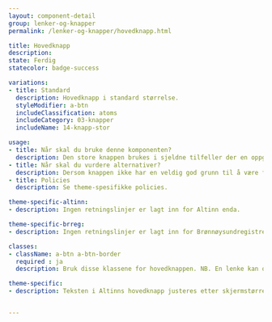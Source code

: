 ```yaml
---
layout: component-detail
group: lenker-og-knapper
permalink: /lenker-og-knapper/hovedknapp.html

title: Hovedknapp
description:
state: Ferdig
statecolor: badge-success

variations:
- title: Standard
  description: Hovedknapp i standard størrelse.
  styleModifier: a-btn
  includeClassification: atoms
  includeCategory: 03-knapper
  includeName: 14-knapp-stor

usage:
- title: Når skal du bruke denne komponenten?
  description: Den store knappen brukes i sjeldne tilfeller der en oppgave skal fremheves, f.eks "Logg inn" eller fremheve en lenke til et aktuelt skjema. Brukes stort sett inni illustrasjonsfelt på forside.
- title: Når skal du vurdere alternativer?
  description: Dersom knappen ikke har en veldig god grunn til å være fremhevet, skal vanlige knapper benyttes.
- title: Policies
  description: Se theme-spesifikke policies.

theme-specific-altinn:
- description: Ingen retningslinjer er lagt inn for Altinn enda.

theme-specific-brreg:
- description: Ingen retningslinjer er lagt inn for Brønnøysundregistrene enda.

classes:
- className: a-btn a-btn-border
  required : ja
  description: Bruk disse klassene for hovedknappen. NB. En lenke kan også styles som en hovedknapp, ved å legge på de samme klassene på < a >.

theme-specific:
- description: Teksten i Altinns hovedknapp justeres etter skjermstørrelse 3.6rem (desktop), 2.8rem (tablet), 2.4rem (mobil).


---
```

